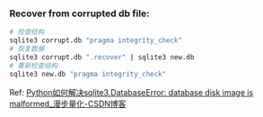 
### Recover from corrupted db file:

``` sh
# 检查结构
sqlite3 corrupt.db "pragma integrity_check"
# 恢复数据
sqlite3 corrupt.db ".recover" | sqlite3 new.db
# 重新检查结构
sqlite3 new.db "pragma integrity_check"
```

Ref: [Python如何解决sqlite3.DatabaseError: database disk image is malformed_漫步量化-CSDN博客](https://blog.csdn.net/The_Time_Runner/article/details/106590571)
